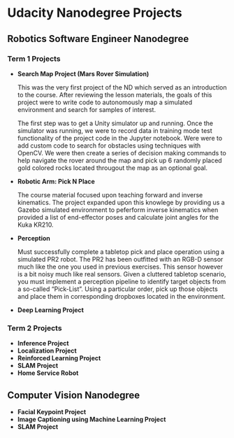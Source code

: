 # Udacity Nanodegree Projects  

## Robotics Software Engineer Nanodegree

### Term 1 Projects 
* **Search Map Project (Mars Rover Simulation)**
  
  This was the very first project of the ND which served as an introduction to the course.  After reviewing the lesson materials, the     goals of this project were to write code to autonomously map a simulated environment and search for samples of interest. 
  
  The first step was to get a Unity simulator up and running. Once the simulator was running, we were to record data in training mode test functionality of the project code in the Jupyter notebook.  Were were to add custom code to search for obstacles using techniques with OpenCV.  We were then create a series of decision making commands to help navigate the rover around the map and pick up 6 randomly placed gold colored rocks located througout the map as an optional goal.

* **Robotic Arm: Pick N Place**

  The course material focused upon teaching forward and inverse kinematics.  The project expanded upon this knowlege by providing us a Gazebo simulated environment to peferform inverse kinematics when provided a list of end-effector poses and calculate joint angles for the Kuka KR210.

* **Perception**

  Must successfully complete a tabletop pick and place operation using a simulated PR2 robot. The PR2 has been outfitted with an RGB-D sensor much like the one you used in previous exercises. This sensor however is a bit noisy much like real sensors.
Given a cluttered tabletop scenario, you must implement a perception pipeline to identify target objects from a so-called “Pick-List”.  Using a particular order, pick up those objects and place them in corresponding dropboxes located in the environment.

* **Deep Learning Project**


### Term 2 Projects
* **Inference Project**
* **Localization Project**
* **Reinforced Learning Project**
* **SLAM Project**
* **Home Service Robot**

## Computer Vision Nanodegree
* **Facial Keypoint Project**
* **Image Captioning using Machine Learning Project**
* **SLAM Project**

